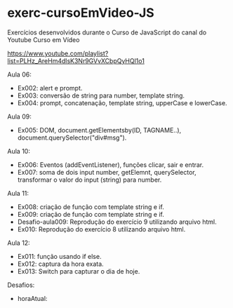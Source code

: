 # exerc-cursoEmVideo-JS
Exercícios desenvolvidos durante o Curso de JavaScript do canal do Youtube Curso em Vídeo

https://www.youtube.com/playlist?list=PLHz_AreHm4dlsK3Nr9GVvXCbpQyHQl1o1

Aula 06:
- Ex002: alert e prompt.
- Ex003: conversão de string para number, template string.
- Ex004: prompt, concatenação, template string, upperCase e lowerCase.

Aula 09: 
- Ex005: DOM, document.getElementsby(ID, TAGNAME..), document.querySelector("div#msg").

Aula 10:
- Ex006: Eventos (addEventListener), funções clicar, sair e entrar.
- Ex007: soma de dois input number, getElemnt, querySelector, transformar o valor do input (string) para number.

Aula 11: 
- Ex008: criação de função com template string e if.
- Ex009: criação de função com template string e if.
- Desafio-aula009: Reprodução do exercício 9 utilizando arquivo html.
- Ex010: Reprodução do exercício 8 utilizando arquivo html.

Aula 12: 
- Ex011: função usando if else.
- Ex012: captura da hora exata.
- Ex013: Switch para capturar o dia de hoje.

Desafios: 
- horaAtual: 